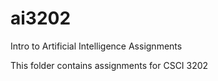 # ai3202
Intro to Artificial Intelligence Assignments

This folder contains assignments for CSCI 3202
